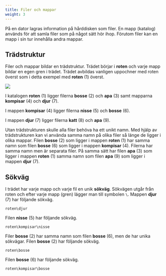 ```yaml
---
title: Filer och mappar
weight: 3
---
```


På en dator lagras information på hårddisken som filer. En mapp (katalog)
används för att samla filer som på något sätt hör ihop.  Förutom filer kan en
mapp i sin tur innehålla andra mappar. 

## Trädstruktur

Filer och mappar bildar en trädstruktur. Trädet börjar i **roten** och varje
mapp bildar en egen gren i trädet. Trädet avbildas vanligen uppochner med roten
överst som i detta exempel med **roten** (1) överst. 

![](/images/2024/studenttjanster/windows/file-tree-example.png?width=300px)

I katalogen **roten** (1) ligger filerna **bosse** (2) och **apa** (3) samt mapparna
**kompisar** (4) och **djur** (7). 

I mappen **kompisar** (4) ligger filerna **nisse** (5) och **bosse** (6).

I mappen **djur** (7) ligger filerna **katt** (8) och **apa** (9).

Utan trädstrukturen skulle alla filer behöva ha ett unikt namn. Med hjälp av
trädstrukturen kan vi använda samma namn på olika filer så länge de ligger i
olika mappar. Filen **bosse** (2) som ligger i mappen **roten** (1) har samma
namn som filen **bosse** (6) som ligger i mappen **kompisar** (4). Filerna har
samma namn men är separata filer. På samma sätt har filen **apa** (3) som ligger
i mappen **roten** (1) samma namn som filen **apa** (9) som ligger i mappen
**djur** (7). 

## Sökväg

I trädet har varje mapp och varje fil en unik **sökväg**. Sökvägen utgår från
roten och efter varje mapp (gren) lägger man till symbolen `\`. Mappen **djur**
(7) har följande sökväg. 

``` text
roten\djur
```

Filen **nisse** (5) har följande sökväg.

``` text
roten\kompisar\nisse
```

Filer **bosse** (2) har samma namn som filen **bosse** (6), men de har unika
sökvägar. Filen **bosse** (2) har följande sökväg. 

``` text
roten\bosse
```

Filen **bosse** (6) har följande sökväg. 

``` text
roten\kompisar\bosse
```